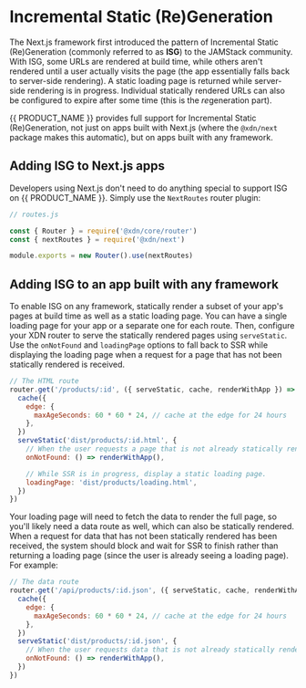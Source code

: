 # Incremental Static (Re)Generation

The Next.js framework first introduced the pattern of Incremental Static (Re)Generation (commonly referred to as **ISG**) to the JAMStack community. With ISG, some URLs are rendered at build time, while others aren't rendered until a user actually visits the page (the app essentially falls back to server-side rendering). A static loading page is returned while server-side rendering is in progress. Individual statically rendered URLs can also be configured to expire after some time (this is the *re*generation part).

{{ PRODUCT_NAME }} provides full support for Incremental Static (Re)Generation, not just on apps built with Next.js (where the `@xdn/next` package makes this automatic), but on apps built with any framework.

## Adding ISG to Next.js apps

Developers using Next.js don't need to do anything special to support ISG on {{ PRODUCT_NAME }}. Simply use the `NextRoutes` router plugin:

```js
// routes.js

const { Router } = require('@xdn/core/router')
const { nextRoutes } = require('@xdn/next')

module.exports = new Router().use(nextRoutes)
```

## Adding ISG to an app built with any framework

To enable ISG on any framework, statically render a subset of your app's pages at build time as well as a static loading page. You can have a single loading page for your app or a separate one for each route. Then, configure your XDN router to serve the statically rendered pages using `serveStatic`. Use the `onNotFound` and `loadingPage` options to fall back to SSR while displaying the loading page when a request for a page that has not been statically rendered is received.

```js
// The HTML route
router.get('/products/:id', ({ serveStatic, cache, renderWithApp }) => {
  cache({
    edge: {
      maxAgeSeconds: 60 * 60 * 24, // cache at the edge for 24 hours
    },
  })
  serveStatic('dist/products/:id.html', {
    // When the user requests a page that is not already statically rendered, fall back to SSR.
    onNotFound: () => renderWithApp(),

    // While SSR is in progress, display a static loading page.
    loadingPage: 'dist/products/loading.html',
  })
})
```

Your loading page will need to fetch the data to render the full page, so you'll likely need a data route as well, which can also be statically rendered. When a request for data that has not been statically rendered has been received, the system should block and wait for SSR to finish rather than returning a loading page (since the user is already seeing a loading page). For example:

```js
// The data route
router.get('/api/products/:id.json', ({ serveStatic, cache, renderWithApp }) => {
  cache({
    edge: {
      maxAgeSeconds: 60 * 60 * 24, // cache at the edge for 24 hours
    },
  })
  serveStatic('dist/products/:id.json', {
    // When the user requests data that is not already statically rendered, fall back to SSR.
    onNotFound: () => renderWithApp(),
  })
})
```
